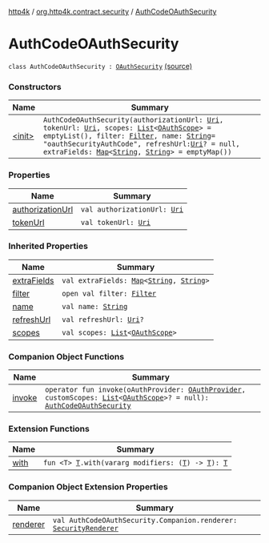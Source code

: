 [http4k](../../index.md) / [org.http4k.contract.security](../index.md) / [AuthCodeOAuthSecurity](./index.md)

# AuthCodeOAuthSecurity

`class AuthCodeOAuthSecurity : `[`OAuthSecurity`](../-o-auth-security/index.md) [(source)](https://github.com/http4k/http4k/blob/master/http4k-contract/src/main/kotlin/org/http4k/contract/security/OAuthSecurity.kt#L15)

### Constructors

| Name | Summary |
|---|---|
| [&lt;init&gt;](-init-.md) | `AuthCodeOAuthSecurity(authorizationUrl: `[`Uri`](../../org.http4k.core/-uri/index.md)`, tokenUrl: `[`Uri`](../../org.http4k.core/-uri/index.md)`, scopes: `[`List`](https://kotlinlang.org/api/latest/jvm/stdlib/kotlin.collections/-list/index.html)`<`[`OAuthScope`](../-o-auth-scope/index.md)`> = emptyList(), filter: `[`Filter`](../../org.http4k.core/-filter/index.md)`, name: `[`String`](https://kotlinlang.org/api/latest/jvm/stdlib/kotlin/-string/index.html)` = "oauthSecurityAuthCode", refreshUrl: `[`Uri`](../../org.http4k.core/-uri/index.md)`? = null, extraFields: `[`Map`](https://kotlinlang.org/api/latest/jvm/stdlib/kotlin.collections/-map/index.html)`<`[`String`](https://kotlinlang.org/api/latest/jvm/stdlib/kotlin/-string/index.html)`, `[`String`](https://kotlinlang.org/api/latest/jvm/stdlib/kotlin/-string/index.html)`> = emptyMap())` |

### Properties

| Name | Summary |
|---|---|
| [authorizationUrl](authorization-url.md) | `val authorizationUrl: `[`Uri`](../../org.http4k.core/-uri/index.md) |
| [tokenUrl](token-url.md) | `val tokenUrl: `[`Uri`](../../org.http4k.core/-uri/index.md) |

### Inherited Properties

| Name | Summary |
|---|---|
| [extraFields](../-o-auth-security/extra-fields.md) | `val extraFields: `[`Map`](https://kotlinlang.org/api/latest/jvm/stdlib/kotlin.collections/-map/index.html)`<`[`String`](https://kotlinlang.org/api/latest/jvm/stdlib/kotlin/-string/index.html)`, `[`String`](https://kotlinlang.org/api/latest/jvm/stdlib/kotlin/-string/index.html)`>` |
| [filter](../-o-auth-security/filter.md) | `open val filter: `[`Filter`](../../org.http4k.core/-filter/index.md) |
| [name](../-o-auth-security/name.md) | `val name: `[`String`](https://kotlinlang.org/api/latest/jvm/stdlib/kotlin/-string/index.html) |
| [refreshUrl](../-o-auth-security/refresh-url.md) | `val refreshUrl: `[`Uri`](../../org.http4k.core/-uri/index.md)`?` |
| [scopes](../-o-auth-security/scopes.md) | `val scopes: `[`List`](https://kotlinlang.org/api/latest/jvm/stdlib/kotlin.collections/-list/index.html)`<`[`OAuthScope`](../-o-auth-scope/index.md)`>` |

### Companion Object Functions

| Name | Summary |
|---|---|
| [invoke](invoke.md) | `operator fun invoke(oAuthProvider: `[`OAuthProvider`](../../org.http4k.security/-o-auth-provider/index.md)`, customScopes: `[`List`](https://kotlinlang.org/api/latest/jvm/stdlib/kotlin.collections/-list/index.html)`<`[`OAuthScope`](../-o-auth-scope/index.md)`>? = null): `[`AuthCodeOAuthSecurity`](./index.md) |

### Extension Functions

| Name | Summary |
|---|---|
| [with](../../org.http4k.core/with.md) | `fun <T> `[`T`](../../org.http4k.core/with.md#T)`.with(vararg modifiers: (`[`T`](../../org.http4k.core/with.md#T)`) -> `[`T`](../../org.http4k.core/with.md#T)`): `[`T`](../../org.http4k.core/with.md#T) |

### Companion Object Extension Properties

| Name | Summary |
|---|---|
| [renderer](../../org.http4k.contract.openapi.v3/renderer.md) | `val AuthCodeOAuthSecurity.Companion.renderer: `[`SecurityRenderer`](../../org.http4k.contract.openapi/-security-renderer/index.md) |

